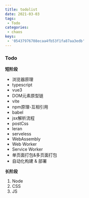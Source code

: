 ```yaml
---
title: todolist
date: 2021-03-03
tags:
 - Todo
categories: 
 - chaos
keys:
 - '05437976708ecaa4fb53f1fa87aa3edb'
---
```


### Todo

**短阶段**

+ 浏览器原理
+ typescript
+ vue3
+ DOM元素原型链
+ vite
+ npm原理-互相引用
+ babel
+ jsx解析流程
+ postCss
+ leran
+ serveless
+ WebAssembly
+ Web Worker
+ Service Worker
+ 单页面打包&多页面打包
+ 自动化构建 & 部署

**长阶段**

1. Node
2. CSS
3. JS